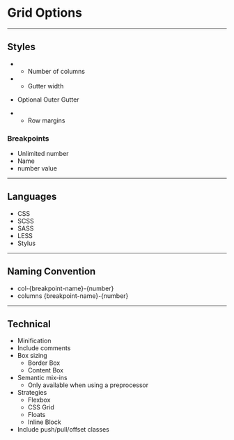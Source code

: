# Grid Options

---

## Styles
-   * Number of columns
-   * Gutter width
* Optional Outer Gutter
-   * Row margins

### Breakpoints
* Unlimited number
* Name
* number value

---

## Languages
* CSS
* SCSS
* SASS
* LESS
* Stylus

---

## Naming Convention
* col-{breakpoint-name}-{number}
* columns {breakpoint-name}-{number}

---

## Technical 
* Minification
* Include comments
* Box sizing
    - Border Box
    - Content Box
* Semantic mix-ins
    - Only available when using a preprocessor
* Strategies
    - Flexbox
    - CSS Grid
    - Floats
    - Inline Block
* Include push/pull/offset classes